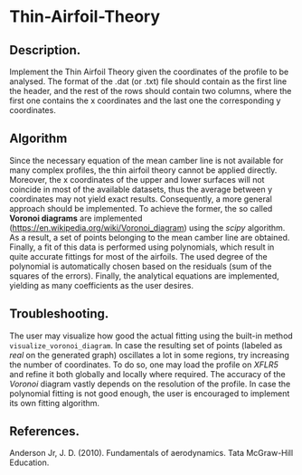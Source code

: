 # Thin-Airfoil-Theory

## Description.
Implement the Thin Airfoil Theory given the coordinates of the profile to be analysed. The format of the .dat (or .txt) file should contain as the first line the header, and the rest of the rows should contain two columns, where the first one contains the x coordinates and the last one the corresponding y coordinates.

## Algorithm
Since the necessary equation of the mean camber line is not available for many complex profiles, the thin airfoil theory cannot be applied directly. Moreover, the x coordinates of the upper and lower surfaces will not coincide in most of the available datasets, thus the average between y coordinates may not yield exact results. Consequently, a more general approach should be implemented. To achieve the former, the so called **Voronoi diagrams** are implemented (https://en.wikipedia.org/wiki/Voronoi_diagram) using the *scipy* algorithm. As a result, a set of points belonging to the mean camber line are obtained. Finally, a fit of this data is performed using polynomials, which result in quite accurate fittings for most of the airfoils. The used degree of the polynomial is automatically chosen based on the residuals (sum of the squares of the errors). Finally, the analytical equations are implemented, yielding as many coefficients as the user desires.

## Troubleshooting.
The user may visualize how good the actual fitting using the built-in method `visualize_voronoi_diagram`. In case the resulting set of points (labeled as *real* on the generated graph) oscillates a lot in some regions, try increasing the number of coordinates. To do so, one may load the profile on *XFLR5* and refine it both globally and locally where required. The accuracy of the *Voronoi* diagram vastly depends on the resolution of the profile. In case the polynomial fitting is not good enough, the user is encouraged to implement its own fitting algorithm.

## References.
Anderson Jr, J. D. (2010). Fundamentals of aerodynamics. Tata McGraw-Hill Education.
